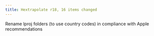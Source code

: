 ```yaml
---
title: Hextrapolate r18, 16 items changed
---
```


Rename lproj folders (to use country codes) in compliance with Apple recommendations
